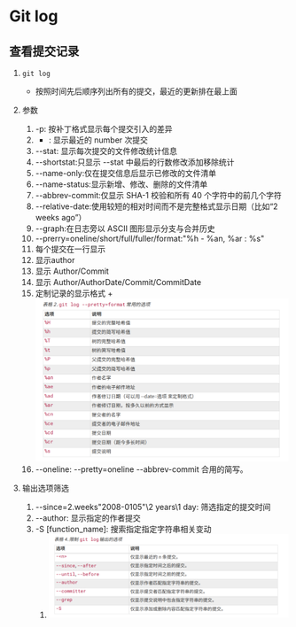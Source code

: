 # Git log

## 查看提交记录
1. `git log`
    + 按照时间先后顺序列出所有的提交，最近的更新排在最上面

2. 参数
   1. -p: 按补丁格式显示每个提交引入的差异
   2. - <number>: 显示最近的 number 次提交
   3. --stat: 显示每次提交的文件修改统计信息
   4. --shortstat:只显示 --stat 中最后的行数修改添加移除统计
   5. --name-only:仅在提交信息后显示已修改的文件清单
   6. --name-status:显示新增、修改、删除的文件清单
   7. --abbrev-commit:仅显示 SHA-1 校验和所有 40 个字符中的前几个字符
   8. --relative-date:使用较短的相对时间而不是完整格式显示日期（比如“2 weeks ago”）
   9. --graph:在日志旁以 ASCII 图形显示分支与合并历史
   10. --prerry=oneline/short/full/fuller/format:"%h - %an, %ar : %s"
      1. 每个提交在一行显示
      2. 显示author
      3. 显示 Author/Commit
      4. 显示 Author/AuthorDate/Commit/CommitDate
      5. 定制记录的显示格式
        + ![format 常用选项](./../0-Resource/Picture/2-3.png)
   11. --oneline: --pretty=oneline --abbrev-commit 合用的简写。

3. 输出选项筛选
   1. --since=2.weeks\"2008-0105"\2 years\1 day: 筛选指定的提交时间
   2. --author: 显示指定的作者提交
   3. -S [function_name]: 搜索指定指定字符串相关变动
      1. ![限制 git log 输出选项](../0-Resource/Picture/2-3-2.png)

